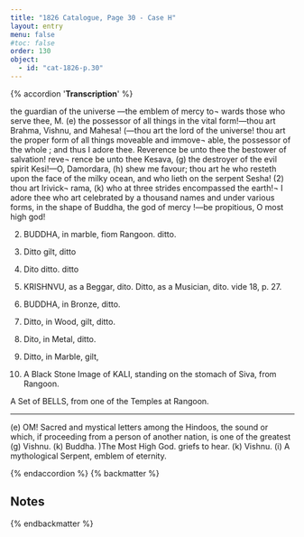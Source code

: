 ```yaml
---
title: "1826 Catalogue, Page 30 - Case H"
layout: entry
menu: false
#toc: false
order: 130
object:
  - id: "cat-1826-p.30"
---
```

{% accordion '**Transcription**' %}

the guardian of the universe —the emblem of mercy to¬
wards those who serve thee, M. (e) the possessor of
all things in the vital form!—thou art Brahma, Vishnu,
and Mahesa! (—thou art the lord of the universe! thou
art the proper form of all things moveable and immove¬
able, the possessor of the whole ; and thus I adore thee.
Reverence be unto thee the bestower of salvation! reve¬
rence be unto thee Kesava, (g) the destroyer of the evil
spirit Kesi!—O, Damordara, (h) shew me favour; thou
art he who resteth upon the face of the milky ocean, and
who lieth on the serpent Sesha! (2) thou art Irivick¬
rama, (k) who at three strides encompassed the earth!¬
I adore thee who art celebrated by a thousand names and
under various forms, in the shape of Buddha, the god of
mercy !—be propitious, O most high god!


2. BUDDHA, in marble, fiom Rangoon.
ditto.

3. Ditto      gilt,       ditto

4. Dito       ditto.      ditto

5. KRISHNVU, as a Beggar, dito.
Ditto, as a Musician,     dito.
vide 18, p. 27.

6. BUDDHA, in Bronze,
ditto.

7. Ditto, in Wood, gilt,
ditto.

8. Dito, in Metal,
ditto.

9. Ditto, in Marble, gilt,

10. A Black Stone Image of KALI, standing on the stomach
of Siva, from Rangoon.

A Set of BELLS, from one of the Temples at Rangoon.

----

(e) OM! Sacred and mystical letters among the Hindoos, the sound or
which, if proceeding from a person of another nation, is one of the greatest
(g) Vishnu. (k) Buddha.
)The Most High God.
griefs to hear.
(k) Vishnu.
(i) A mythological Serpent, emblem of eternity.

{% endaccordion %}
{% backmatter %}

## Notes
[^1]:
[^2]:
[^3]:
[^4]:
[^5]:
[^6]:
[^7]:
[^8]:
[^9]:
[^10]:
[^11]:
[^12]:
[^13]:
[^14]:

{% endbackmatter %}

